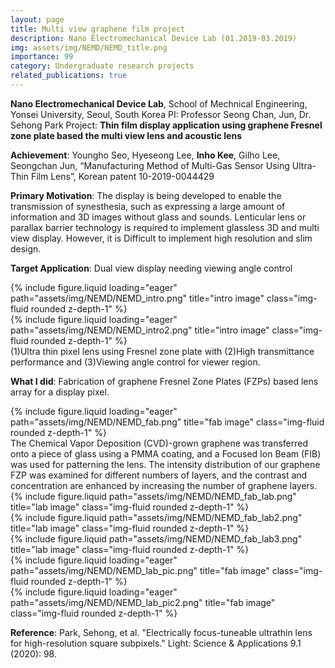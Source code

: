 ```yaml
---
layout: page
title: Multi view graphene film project
description: Nano Electromechanical Device Lab (01.2019-03.2019)
img: assets/img/NEMD/NEMD_title.png
importance: 99
category: Undergraduate research projects
related_publications: true
---
```


**Nano Electromechanical Device Lab**, School of Mechnical Engineering, Yonsei University, Seoul, South Korea
PI: Professor Seong Chan, Jun, Dr. Sehong Park
Project: **Thin film display application using graphene Fresnel zone plate based the multi view lens and acoustic lens**


**Achievement**: Youngho Seo, Hyeseong Lee, **Inho Kee**, Gilho Lee, Seongchan Jun, “Manufacturing Method of Multi-Gas Sensor Using Ultra-Thin Film Lens”, Korean patent 10-2019-0044429


**Primary Motivation**: The display is being developed to enable the transmission of synesthesia, such as expressing a large amount of information and 3D images without glass and sounds. Lenticular lens or parallax barrier technology is required to implement glassless 3D and multi view display. However, it is Difficult to implement high resolution and slim design.


**Target Application**: Dual view display needing viewing angle control
<div class="row">
    <div class="col-sm mt-3 mt-md-0">
        {% include figure.liquid loading="eager" path="assets/img/NEMD/NEMD_intro.png" title="intro image" class="img-fluid rounded z-depth-1" %}
    </div>
    <div class="col-sm mt-3 mt-md-0">
        {% include figure.liquid loading="eager" path="assets/img/NEMD/NEMD_intro2.png" title="intro image" class="img-fluid rounded z-depth-1" %}
    </div>
</div>
<div class="caption">
    (1)Ultra thin pixel lens using Fresnel zone plate with (2)High transmittance performance and (3)Viewing angle control for viewer region.
</div>


**What I did**: Fabrication of graphene Fresnel Zone Plates (FZPs) based lens array for a display pixel.
<div class="row">
    <div class="col-sm mt-3 mt-md-0">
        {% include figure.liquid loading="eager" path="assets/img/NEMD/NEMD_fab.png" title="fab image" class="img-fluid rounded z-depth-1" %}
    </div>
</div>
<div class="caption">
    The Chemical Vapor Deposition (CVD)-grown graphene was transferred onto a piece of glass using a PMMA coating, and a Focused Ion Beam (FIB) was used for patterning the lens. The intensity distribution of our graphene FZP was examined for different numbers of layers, and the contrast and concentration are enhanced by increasing the number of graphene layers.
</div>

<div class="row">
    <div class="col-sm-3 mt-3 mt-md-0">
        {% include figure.liquid path="assets/img/NEMD/NEMD_fab_lab.png" title="lab image" class="img-fluid rounded z-depth-1" %}
    </div>
    <div class="col-sm-3 mt-3 mt-md-0">
        {% include figure.liquid path="assets/img/NEMD/NEMD_fab_lab2.png" title="lab image" class="img-fluid rounded z-depth-1" %}
    </div>
    <div class="col-sm-6 mt-3 mt-md-0">
        {% include figure.liquid path="assets/img/NEMD/NEMD_fab_lab3.png" title="lab image" class="img-fluid rounded z-depth-1" %}
    </div>
</div>
<div class="row">
    <div class="col-sm mt-3 mt-md-0">
        {% include figure.liquid loading="eager" path="assets/img/NEMD/NEMD_lab_pic.png" title="fab image" class="img-fluid rounded z-depth-1" %}
    </div>
    <div class="col-sm mt-3 mt-md-0">
        {% include figure.liquid loading="eager" path="assets/img/NEMD/NEMD_lab_pic2.png" title="fab image" class="img-fluid rounded z-depth-1" %}
    </div>
</div>

**Reference**: Park, Sehong, et al. "Electrically focus-tuneable ultrathin lens for high-resolution square subpixels." Light: Science & Applications 9.1 (2020): 98.